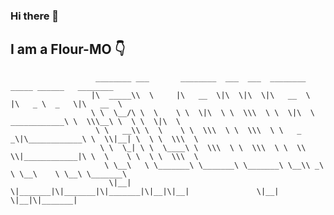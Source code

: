 ### Hi there 👋
## I am a Flour-MO 👇


                       ________ ___       ________  ___  ___  ________                 _____ ______   ________     
                      |\  _____\\  \     |\   __  \|\  \|\  \|\   __  \               |\   _ \  _   \|\   __  \    
                      \ \  \__/\ \  \    \ \  \|\  \ \  \\\  \ \  \|\  \  ____________\ \  \\\__\ \  \ \  \|\  \   
                       \ \   __\\ \  \    \ \  \\\  \ \  \\\  \ \   _  _\|\____________\ \  \\|__| \  \ \  \\\  \  
                        \ \  \_| \ \  \____\ \  \\\  \ \  \\\  \ \  \\  \\|____________|\ \  \    \ \  \ \  \\\  \ 
                         \ \__\   \ \_______\ \_______\ \_______\ \__\\ _\               \ \__\    \ \__\ \_______\
                          \|__|    \|_______|\|_______|\|_______|\|__|\|__|               \|__|     \|__|\|_______|




